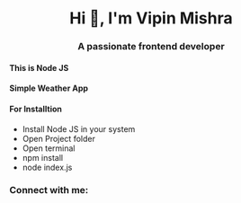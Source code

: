 <h1 align="center">Hi 👋, I'm Vipin Mishra</h1>
<h3 align="center">A passionate frontend developer</h3>
<h4>This is Node JS</h4>
<h4>Simple Weather App</h4>
<h4>For Installtion</h4>
<ul>
  <li>Install Node JS in your system</li>
  <li>Open Project folder</li>
  <li>Open terminal</li>
  <li>npm install</li>
  <li>node index.js</li>
</ul>
<h3 align="left">Connect with me:</h3>
<p align="left">
</p>
